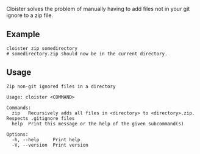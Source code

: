 Cloister solves the problem of manually having to add files not in your git ignore to a zip file.

## Example

```shell
cloister zip somedirectory 
# somedirectory.zip should now be in the current directory.
```

## Usage

```
Zip non-git ignored files in a directory

Usage: cloister <COMMAND>

Commands:
  zip   Recursively adds all files in <directory> to <directory>.zip. Respects .gitignore files
  help  Print this message or the help of the given subcommand(s)

Options:
  -h, --help     Print help
  -V, --version  Print version
```